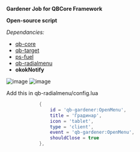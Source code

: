 **Gardener Job for QBCore Framework**

**Open-source script**

*Dependancies:*

* [qb-core](https://github.com/qbcore-framework/qb-core)
* [qb-target](https://github.com/BerkieBb/qb-target) 
* [ps-fuel](https://github.com/Project-Sloth/ps-fuel)
* [qb-radialmenu](https://github.com/qbcore-framework/qb-radialmenu)
* **okokNotify**

![image](https://user-images.githubusercontent.com/64840882/191103774-2aa61009-3864-47a5-a052-2236336e8e1e.png)
![image](https://user-images.githubusercontent.com/64840882/191103879-61614634-809f-4d57-b66e-defe2df3576f.png)

Add this in qb-radialmenu/config.lua
```lua    
            {
                id = 'qb-gardener:OpenMenu',
                title = 'Градинар',
                icon = 'tablet',
                type = 'client',
                event = 'qb-gardener:OpenMenu',
                shouldClose = true
            },



